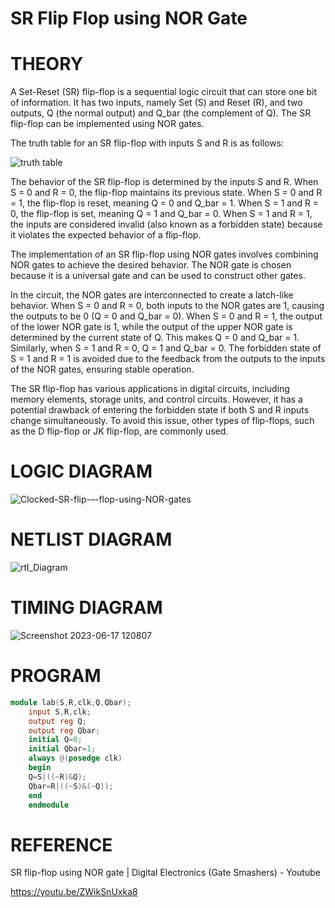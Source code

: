 # SR Flip Flop using NOR Gate

# THEORY
A Set-Reset (SR) flip-flop is a sequential logic circuit that can store one bit of information. It has two inputs, namely Set (S) and Reset (R), and two outputs, Q (the normal output) and Q_bar (the complement of Q). The SR flip-flop can be implemented using NOR gates.

The truth table for an SR flip-flop with inputs S and R is as follows:

![truth table](https://github.com/Sanjay-2610/Simulation-project--Digital-Electronics/assets/91368803/7c84e523-3d5d-412a-957c-2d00c47860b0)

The behavior of the SR flip-flop is determined by the inputs S and R. When S = 0 and R = 0, the flip-flop maintains its previous state. When S = 0 and R = 1, the flip-flop is reset, meaning Q = 0 and Q_bar = 1. When S = 1 and R = 0, the flip-flop is set, meaning Q = 1 and Q_bar = 0. When S = 1 and R = 1, the inputs are considered invalid (also known as a forbidden state) because it violates the expected behavior of a flip-flop.

The implementation of an SR flip-flop using NOR gates involves combining NOR gates to achieve the desired behavior. The NOR gate is chosen because it is a universal gate and can be used to construct other gates.

In the circuit, the NOR gates are interconnected to create a latch-like behavior. When S = 0 and R = 0, both inputs to the NOR gates are 1, causing the outputs to be 0 (Q = 0 and Q_bar = 0). When S = 0 and R = 1, the output of the lower NOR gate is 1, while the output of the upper NOR gate is determined by the current state of Q. This makes Q = 0 and Q_bar = 1. Similarly, when S = 1 and R = 0, Q = 1 and Q_bar = 0. The forbidden state of S = 1 and R = 1 is avoided due to the feedback from the outputs to the inputs of the NOR gates, ensuring stable operation.

The SR flip-flop has various applications in digital circuits, including memory elements, storage units, and control circuits. However, it has a potential drawback of entering the forbidden state if both S and R inputs change simultaneously. To avoid this issue, other types of flip-flops, such as the D flip-flop or JK flip-flop, are commonly used.

# LOGIC DIAGRAM
![Clocked-SR-flip-–-flop-using-NOR-gates](https://github.com/Sanjay-2610/Simulation-project--Digital-Electronics/assets/91368803/adec3d99-ea61-4099-9d92-eb50f2a65f61)


# NETLIST DIAGRAM
![rtl_Diagram](https://github.com/Sanjay-2610/Simulation-project--Digital-Electronics/assets/91368803/ec4d64f0-2e05-45b9-8c41-771ac29901b2)
# TIMING DIAGRAM
![Screenshot 2023-06-17 120807](https://github.com/Sanjay-2610/Simulation-project--Digital-Electronics/assets/91368803/87aa59e5-bb3d-429e-9ca3-a8457739b518)


# PROGRAM
```verilog
module lab(S,R,clk,Q,Qbar);
	input S,R,clk;
	output reg Q;
	output reg Qbar;
	initial Q=0;
	initial Qbar=1;
	always @(posedge clk)
	begin
	Q=S|((~R)&Q);
	Qbar=R|((~S)&(~Q));
	end
	endmodule
```
# REFERENCE
SR flip-flop using NOR gate | Digital Electronics (Gate Smashers) - Youtube

https://youtu.be/ZWikSnUxka8

